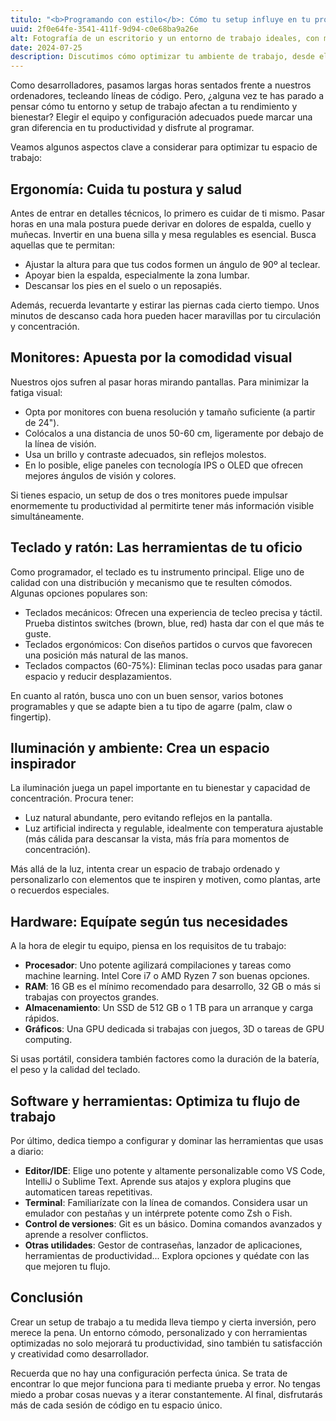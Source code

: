 ```yaml
---
titulo: "<b>Programando con estilo</b>: Cómo tu setup influye en tu productividad"
uuid: 2f0e64fe-3541-411f-9d94-c0e68ba9a26e
alt: Fotografía de un escritorio y un entorno de trabajo ideales, con mobiliario moderno y mucha luz y plantas naturales
date: 2024-07-25
description: Discutimos cómo optimizar tu ambiente de trabajo, desde el editor de código hasta la ergonomía, para maximizar tu eficiencia y disfrute al programar.
---
```


Como desarrolladores, pasamos largas horas sentados frente a nuestros ordenadores, tecleando líneas de código. Pero, ¿alguna vez te has parado a pensar cómo tu entorno y setup de trabajo afectan a tu rendimiento y bienestar? Elegir el equipo y configuración adecuados puede marcar una gran diferencia en tu productividad y disfrute al programar.

Veamos algunos aspectos clave a considerar para optimizar tu espacio de trabajo:

## Ergonomía: Cuida tu postura y salud

Antes de entrar en detalles técnicos, lo primero es cuidar de ti mismo. Pasar horas en una mala postura puede derivar en dolores de espalda, cuello y muñecas. Invertir en una buena silla y mesa regulables es esencial. Busca aquellas que te permitan:

- Ajustar la altura para que tus codos formen un ángulo de 90º al teclear.
- Apoyar bien la espalda, especialmente la zona lumbar.
- Descansar los pies en el suelo o un reposapiés.

Además, recuerda levantarte y estirar las piernas cada cierto tiempo. Unos minutos de descanso cada hora pueden hacer maravillas por tu circulación y concentración.

## Monitores: Apuesta por la comodidad visual

Nuestros ojos sufren al pasar horas mirando pantallas. Para minimizar la fatiga visual:

- Opta por monitores con buena resolución y tamaño suficiente (a partir de 24").
- Colócalos a una distancia de unos 50-60 cm, ligeramente por debajo de la línea de visión.
- Usa un brillo y contraste adecuados, sin reflejos molestos.
- En lo posible, elige paneles con tecnología IPS o OLED que ofrecen mejores ángulos de visión y colores.

Si tienes espacio, un setup de dos o tres monitores puede impulsar enormemente tu productividad al permitirte tener más información visible simultáneamente.

## Teclado y ratón: Las herramientas de tu oficio

Como programador, el teclado es tu instrumento principal. Elige uno de calidad con una distribución y mecanismo que te resulten cómodos. Algunas opciones populares son:

- Teclados mecánicos: Ofrecen una experiencia de tecleo precisa y táctil. Prueba distintos switches (brown, blue, red) hasta dar con el que más te guste.
- Teclados ergonómicos: Con diseños partidos o curvos que favorecen una posición más natural de las manos.
- Teclados compactos (60-75%): Eliminan teclas poco usadas para ganar espacio y reducir desplazamientos.

En cuanto al ratón, busca uno con un buen sensor, varios botones programables y que se adapte bien a tu tipo de agarre (palm, claw o fingertip).

## Iluminación y ambiente: Crea un espacio inspirador

La iluminación juega un papel importante en tu bienestar y capacidad de concentración. Procura tener:

- Luz natural abundante, pero evitando reflejos en la pantalla.
- Luz artificial indirecta y regulable, idealmente con temperatura ajustable (más cálida para descansar la vista, más fría para momentos de concentración).

Más allá de la luz, intenta crear un espacio de trabajo ordenado y personalizarlo con elementos que te inspiren y motiven, como plantas, arte o recuerdos especiales.

## Hardware: Equípate según tus necesidades

A la hora de elegir tu equipo, piensa en los requisitos de tu trabajo:

- **Procesador**: Uno potente agilizará compilaciones y tareas como machine learning. Intel Core i7 o AMD Ryzen 7 son buenas opciones.
- **RAM**: 16 GB es el mínimo recomendado para desarrollo, 32 GB o más si trabajas con proyectos grandes.
- **Almacenamiento**: Un SSD de 512 GB o 1 TB para un arranque y carga rápidos.
- **Gráficos**: Una GPU dedicada si trabajas con juegos, 3D o tareas de GPU computing.

Si usas portátil, considera también factores como la duración de la batería, el peso y la calidad del teclado.

## Software y herramientas: Optimiza tu flujo de trabajo

Por último, dedica tiempo a configurar y dominar las herramientas que usas a diario:

- **Editor/IDE**: Elige uno potente y altamente personalizable como VS Code, IntelliJ o Sublime Text. Aprende sus atajos y explora plugins que automaticen tareas repetitivas.
- **Terminal**: Familiarízate con la línea de comandos. Considera usar un emulador con pestañas y un intérprete potente como Zsh o Fish.
- **Control de versiones**: Git es un básico. Domina comandos avanzados y aprende a resolver conflictos.
- **Otras utilidades**: Gestor de contraseñas, lanzador de aplicaciones, herramientas de productividad... Explora opciones y quédate con las que mejoren tu flujo.

## Conclusión

Crear un setup de trabajo a tu medida lleva tiempo y cierta inversión, pero merece la pena. Un entorno cómodo, personalizado y con herramientas optimizadas no solo mejorará tu productividad, sino también tu satisfacción y creatividad como desarrollador.

Recuerda que no hay una configuración perfecta única. Se trata de encontrar lo que mejor funciona para ti mediante prueba y error. No tengas miedo a probar cosas nuevas y a iterar constantemente. Al final, disfrutarás más de cada sesión de código en tu espacio único.
